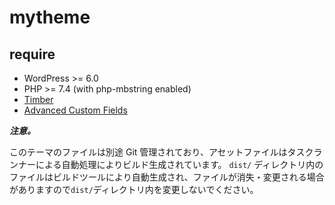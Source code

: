 # mytheme

## require

- WordPress >= 6.0
- PHP >= 7.4 (with php-mbstring enabled)
- [Timber](https://ja.wordpress.org/plugins/timber-library/)
- [Advanced Custom Fields](https://ja.wordpress.org/plugins/advanced-custom-fields/)

**_注意。_**

このテーマのファイルは別途 Git 管理されており、アセットファイルはタスクランナーによる自動処理によりビルド生成されています。
`dist/` ディレクトリ内のファイルはビルドツールにより自動生成され、ファイルが消失・変更される場合がありますので`dist/`ディレクトリ内を変更しないでください。
